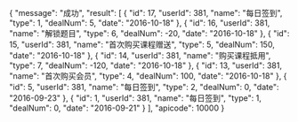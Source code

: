 {
    "message": "成功",
    "result": [
        {
            "id": 17,
            "userId": 381,
            "name": "每日签到",
            "type": 1,
            "dealNum": 5,
            "date": "2016-10-18"
        },
        {
            "id": 16,
            "userId": 381,
            "name": "解锁题目",
            "type": 6,
            "dealNum": -20,
            "date": "2016-10-18"
        },
        {
            "id": 15,
            "userId": 381,
            "name": "首次购买课程赠送",
            "type": 5,
            "dealNum": 150,
            "date": "2016-10-18"
        },
        {
            "id": 14,
            "userId": 381,
            "name": "购买课程抵用",
            "type": 7,
            "dealNum": -120,
            "date": "2016-10-18"
        },
        {
            "id": 13,
            "userId": 381,
            "name": "首次购买会员",
            "type": 4,
            "dealNum": 100,
            "date": "2016-10-18"
        },
        {
            "id": 5,
            "userId": 381,
            "name": "每日签到",
            "type": 2,
            "dealNum": 0,
            "date": "2016-09-23"
        },
        {
            "id": 1,
            "userId": 381,
            "name": "每日签到",
            "type": 1,
            "dealNum": 0,
            "date": "2016-09-21"
        }
    ],
    "apicode": 10000
}
